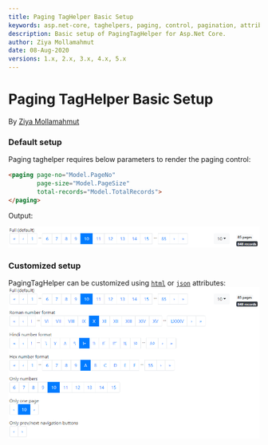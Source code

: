 ```yaml
---
title: Paging TagHelper Basic Setup
keywords: asp.net-core, taghelpers, paging, control, pagination, attributes
description: Basic setup of PagingTagHelper for Asp.Net Core.
author: Ziya Mollamahmut
date: 08-Aug-2020
versions: 1.x, 2.x, 3.x, 4.x, 5.x
---
```


# Paging TagHelper Basic Setup

By [Ziya Mollamahmut](https://github.com/LazZiya)

### Default setup
Paging taghelper requires below parameters to render the paging control:

````html
<paging page-no="Model.PageNo"
        page-size="Model.PageSize"
        total-records="Model.TotalRecords">
</paging>
````

Output:

![PagingTagHelper - default](https://github.com/LazZiya/Docs/raw/master/images/LazZiya.TagHelpers/paging-tag-helper-full.PNG)

### Customized setup
PagingTagHelper can be customized using [`html`][1] or [`json`][2] attributes:
![PagingTagHelper - customization](https://github.com/LazZiya/Docs/raw/master/images/LazZiya.TagHelpers/paging-tag-helper-samples.PNG)

[1]:../LazZiya.TagHelpers/Paging-TagHelper-Attributes.md
[2]:../LazZiya.TagHelpers/Paging-TagHelper-Json-Settings.md
